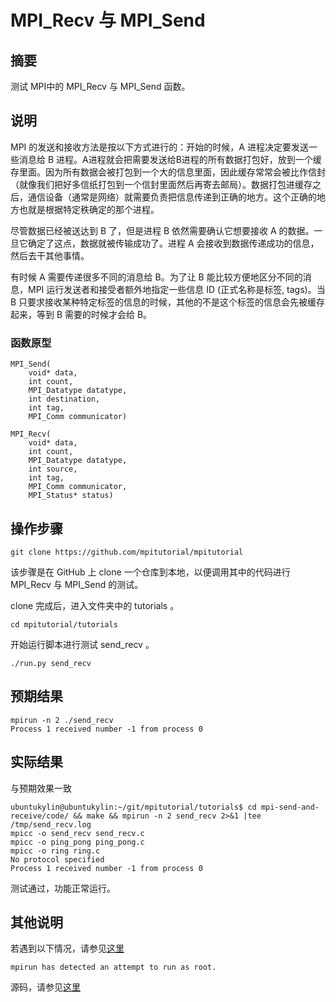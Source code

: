 # MPI_Recv 与 MPI_Send

## 摘要

测试 MPI中的 MPI_Recv 与 MPI_Send 函数。

## 说明

MPI 的发送和接收方法是按以下方式进行的：开始的时候，A 进程决定要发送一些消息给 B 进程。A进程就会把需要发送给B进程的所有数据打包好，放到一个缓存里面。因为所有数据会被打包到一个大的信息里面，因此缓存常常会被比作信封（就像我们把好多信纸打包到一个信封里面然后再寄去邮局）。数据打包进缓存之后，通信设备（通常是网络）就需要负责把信息传递到正确的地方。这个正确的地方也就是根据特定秩确定的那个进程。

尽管数据已经被送达到 B 了，但是进程 B 依然需要确认它想要接收 A 的数据。一旦它确定了这点，数据就被传输成功了。进程 A 会接收到数据传递成功的信息，然后去干其他事情。

有时候 A 需要传递很多不同的消息给 B。为了让 B 能比较方便地区分不同的消息，MPI 运行发送者和接受者额外地指定一些信息 ID (正式名称是标签, tags)。当 B 只要求接收某种特定标签的信息的时候，其他的不是这个标签的信息会先被缓存起来，等到 B 需要的时候才会给 B。

### 函数原型

```
MPI_Send(
    void* data,
    int count,
    MPI_Datatype datatype,
    int destination,
    int tag,
    MPI_Comm communicator)
```

```
MPI_Recv(
    void* data,
    int count,
    MPI_Datatype datatype,
    int source,
    int tag,
    MPI_Comm communicator,
    MPI_Status* status)
```

## 操作步骤

```git clone https://github.com/mpitutorial/mpitutorial```

该步骤是在 GitHub 上 clone 一个仓库到本地，以便调用其中的代码进行 MPI_Recv 与 MPI_Send 的测试。

clone 完成后，进入文件夹中的 tutorials 。

```cd mpitutorial/tutorials```

开始运行脚本进行测试 send_recv 。

```./run.py send_recv```

## 预期结果

```
mpirun -n 2 ./send_recv
Process 1 received number -1 from process 0
```

## 实际结果

与预期效果一致

```
ubuntukylin@ubuntukylin:~/git/mpitutorial/tutorials$ cd mpi-send-and-receive/code/ && make && mpirun -n 2 send_recv 2>&1 |tee /tmp/send_recv.log
mpicc -o send_recv send_recv.c
mpicc -o ping_pong ping_pong.c
mpicc -o ring ring.c
No protocol specified
Process 1 received number -1 from process 0
```

测试通过，功能正常运行。

## 其他说明

若遇到以下情况，请参见[这里](https://github.com/microseyuyu/RISCV-testcase/blob/openmpi/Open%20MPI/testcase/解决mpirun%20has%20detected%20an%20attempt%20to%20run%20as%20root.md)

```mpirun has detected an attempt to run as root.```

源码，请参见[这里](https://github.com/mpitutorial/mpitutorial/blob/gh-pages/tutorials/mpi-send-and-receive/code/send_recv.c)
